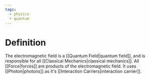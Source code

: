 ```yaml
---
tags:
  - physics
  - quantum
---
```

# Definition
The electromagnetic field is a [[Quantum Field|quantum field]], and is responsible for all [[Classical Mechanics|classical mechanics]]. All [[Force|forces]] are products of the electromagnetic field. It uses [[Photon|photons]] as it's [[Interaction Carriers|interaction carrier]].